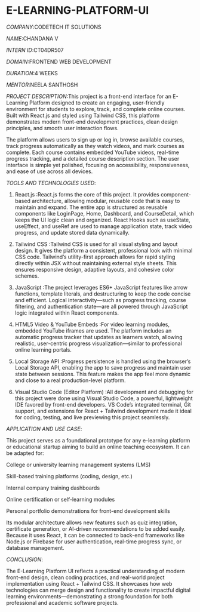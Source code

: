 # E-LEARNING-PLATFORM-UI

*COMPANY*:CODETECH IT SOLUTIONS

*NAME*:CHANDANA V

*INTERN ID*:CT04DR507

*DOMAIN*:FRONTEND WEB DEVELOPMENT

*DURATION*:4 WEEKS

*MENTOR*:NEELA SANTHOSH

*PROJECT DESCRIPTION*:This project is a front-end interface for an E-Learning Platform designed to create an engaging, user-friendly environment for students to explore, track, and complete online courses. Built with React.js and styled using Tailwind CSS, this platform demonstrates modern front-end development practices, clean design principles, and smooth user interaction flows.

The platform allows users to sign up or log in, browse available courses, track progress automatically as they watch videos, and mark courses as complete. Each course contains embedded YouTube videos, real-time progress tracking, and a detailed course description section. The user interface is simple yet polished, focusing on accessibility, responsiveness, and ease of use across all devices.

*TOOLS AND TECHNOLOGIES USED*:
1. React.js :React.js forms the core of this project. It provides component-based architecture, allowing modular, reusable code that is easy to maintain and expand. The entire app is structured as reusable components like LoginPage, Home, Dashboard, and CourseDetail, which keeps the UI logic clean and organized. React Hooks such as useState, useEffect, and useRef are used to manage application state, track video progress, and update stored data dynamically.

2. Tailwind CSS :Tailwind CSS is used for all visual styling and layout design. It gives the platform a consistent, professional look with minimal CSS code. Tailwind’s utility-first approach allows for rapid styling directly within JSX without maintaining external style sheets. This ensures responsive design, adaptive layouts, and cohesive color schemes.

3. JavaScript :The project leverages ES6+ JavaScript features like arrow functions, template literals, and destructuring to keep the code concise and efficient. Logical interactivity—such as progress tracking, course filtering, and authentication state—are all powered through JavaScript logic integrated within React components.

4. HTML5 Video & YouTube Embeds :For video learning modules, embedded YouTube iframes are used. The platform includes an automatic progress tracker that updates as learners watch, allowing realistic, user-centric progress visualization—similar to professional online learning portals.

5. Local Storage API :Progress persistence is handled using the browser’s Local Storage API, enabling the app to save progress and maintain user state between sessions. This feature makes the app feel more dynamic and close to a real production-level platform.

6. Visual Studio Code (Editor Platform) :All development and debugging for this project were done using Visual Studio Code, a powerful, lightweight IDE favored by front-end developers. VS Code’s integrated terminal, Git support, and extensions for React + Tailwind development made it ideal for coding, testing, and live previewing this project seamlessly.

*APPLICATION AND USE CASE*:

This project serves as a foundational prototype for any e-learning platform or educational startup aiming to build an online teaching ecosystem. It can be adapted for:

College or university learning management systems (LMS)

Skill-based training platforms (coding, design, etc.)

Internal company training dashboards

Online certification or self-learning modules

Personal portfolio demonstrations for front-end development skills

Its modular architecture allows new features such as quiz integration, certificate generation, or AI-driven recommendations to be added easily. Because it uses React, it can be connected to back-end frameworks like Node.js or Firebase for user authentication, real-time progress sync, or database management.

*CONCLUSION*:

The E-Learning Platform UI reflects a practical understanding of modern front-end design, clean coding practices, and real-world project implementation using React + Tailwind CSS. It showcases how web technologies can merge design and functionality to create impactful digital learning environments—demonstrating a strong foundation for both professional and academic software projects.
